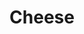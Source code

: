---
layout: item
title: Cheese
item-id: 1985
datatable: true
id: 1985
name: "Cheese"
members: false
lowalch: 1
highalch: 2
examine: "It's got holes in it."
monsters:
  - id: 291
    name: "Chaos dwarf"
    members: false
    combat_level: 48
    wiki_url: "https://oldschool.runescape.wiki/w/Chaos_dwarf"
    drops:
      - quantity: "1"
        rarity: 0.0078125
    image: "https://oldschool.runescape.wiki/images/thumb/f/fa/Chaos_dwarf.png/140px-Chaos_dwarf.png?e4577"
  - id: 5127
    name: "Mouse"
    members: true
    combat_level: 95
    wiki_url: "https://oldschool.runescape.wiki/w/Mouse#Light"
    drops:
      - quantity: "1"
        rarity: 0.125
    image: "https://oldschool.runescape.wiki/images/thumb/5/5c/Mouse.png/200px-Mouse.png?55798"
---